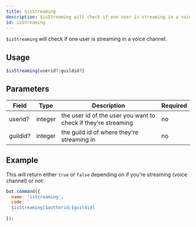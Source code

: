 ```yaml
---
title: $isStreaming 
description: $isStreaming will check if one user is streaming in a voice channel.
id: isStreaming
---
```


`$isStreaming` will check if one user is streaming in a voice channel.

## Usage

```php
$isStreaming[userid?;guildid?]
```

## Parameters 


| Field    | Type    | Description                                                    | Required |
| -------- | ------- | -------------------------------------------------------------- | -------- |
| userid?  | integer | the user id of the user you want to check if they're streaming | no       |
| guildid? | integer | the guild id of where they're streaming in                     | no       |


## Example

This will return either `true` or `false` depending on if you're streaming (voice channel) or not:

```javascript
bot.command({
  name: 'isStreaming',
  code: `
  $isStreaming[$authorid;$guildid]
  `
});
```
